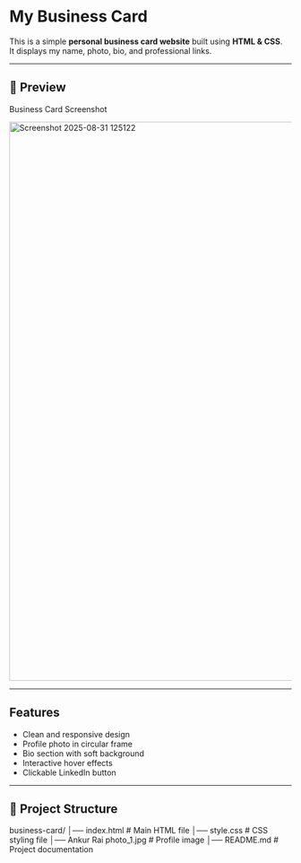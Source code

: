 # My Business Card 

This is a simple **personal business card website** built using **HTML & CSS**.  
It displays my name, photo, bio, and professional links.

---

## 📸 Preview
Business Card Screenshot

<img width="1919" height="997" alt="Screenshot 2025-08-31 125122" src="https://github.com/user-attachments/assets/e578bd26-845e-40e1-9964-06fb5cdefe46" />


---

## Features
- Clean and responsive design  
- Profile photo in circular frame  
- Bio section with soft background  
- Interactive hover effects  
- Clickable LinkedIn button  

---

## 📂 Project Structure
business-card/
│── index.html # Main HTML file
│── style.css # CSS styling file
│── Ankur Rai photo_1.jpg # Profile image
│── README.md # Project documentation
